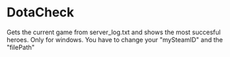 # DotaCheck
Gets the current game from server_log.txt and shows the most succesful heroes.
Only for windows.
You have to change your "mySteamID" and the "filePath"
